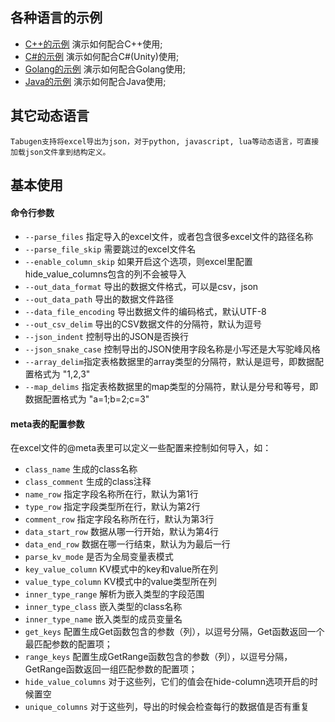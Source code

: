 ## 各种语言的示例


* [C++的示例](Cpp) 演示如何配合C++使用;
* [C#的示例](CSharp) 演示如何配合C#(Unity)使用;
* [Golang的示例](Go) 演示如何配合Golang使用;
* [Java的示例](Java) 演示如何配合Java使用;

## 其它动态语言
 
    Tabugen支持将excel导出为json，对于python, javascript, lua等动态语言，可直接加载json文件拿到结构定义。
    
## 基本使用

#### 命令行参数

* `--parse_files` 指定导入的excel文件，或者包含很多excel文件的路径名称
* `--parse_file_skip` 需要跳过的excel文件名
* `--enable_column_skip` 如果开启这个选项，则excel里配置hide_value_columns包含的列不会被导入
* `--out_data_format` 导出的数据文件格式，可以是csv，json
* `--out_data_path` 导出的数据文件路径
* `--data_file_encoding` 导出数据文件的编码格式，默认UTF-8
* `--out_csv_delim` 导出的CSV数据文件的分隔符，默认为逗号
* `--json_indent` 控制导出的JSON是否换行
* `--json_snake_case` 控制导出的JSON使用字段名称是小写还是大写驼峰风格
* `--array_delim`指定表格数据里的array类型的分隔符，默认是逗号，即数据配置格式为 "1,2,3"
* `--map_delims` 指定表格数据里的map类型的分隔符，默认是分号和等号，即数据配置格式为 "a=1;b=2;c=3"

#### meta表的配置参数

在excel文件的@meta表里可以定义一些配置来控制如何导入，如：

* `class_name`  生成的class名称	
* `class_comment`   生成的class注释
* `name_row` 指定字段名称所在行，默认为第1行
* `type_row` 指定字段类型所在行，默认为第2行
* `comment_row` 指定字段名称所在行，默认为第3行
* `data_start_row` 数据从哪一行开始，默认为第4行
* `data_end_row` 数据在哪一行结束，默认为为最后一行
* `parse_kv_mode` 是否为全局变量表模式
* `key_value_column` KV模式中的key和value所在列
* `value_type_column` KV模式中的value类型所在列
* `inner_type_range`  解析为嵌入类型的字段范围
* `inner_type_class` 嵌入类型的class名称
* `inner_type_name` 嵌入类型的成员变量名
* `get_keys` 配置生成Get函数包含的参数（列），以逗号分隔，Get函数返回一个最匹配参数的配置项；
* `range_keys`  配置生成GetRange函数包含的参数（列），以逗号分隔，GetRange函数返回一组匹配参数的配置项；
* `hide_value_columns` 对于这些列，它们的值会在hide-column选项开启的时候置空
* `unique_columns` 对于这些列，导出的时候会检查每行的数据值是否有重复
